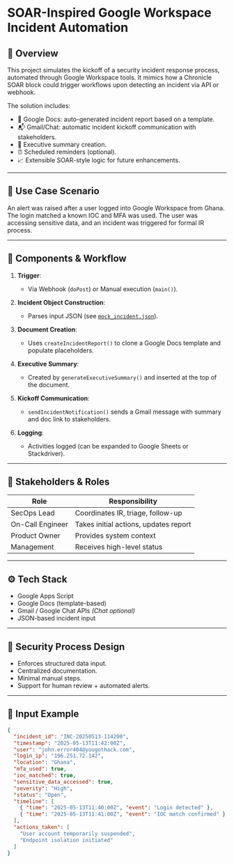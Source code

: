 # SOAR-Inspired Google Workspace Incident Automation

## 📌 Overview

This project simulates the kickoff of a security incident response process, automated through Google Workspace tools. It mimics how a Chronicle SOAR block could trigger workflows upon detecting an incident via API or webhook.

The solution includes:
- 📄 Google Docs: auto-generated incident report based on a template.
- 📬 Gmail/Chat: automatic incident kickoff communication with stakeholders.
- 🧠 Executive summary creation.
- ⏰ Scheduled reminders (optional).
- 📈 Extensible SOAR-style logic for future enhancements.

---

## 🎯 Use Case Scenario

An alert was raised after a user logged into Google Workspace from Ghana. The login matched a known IOC and MFA was used. The user was accessing sensitive data, and an incident was triggered for formal IR process.

---

## 🔩 Components & Workflow

1. **Trigger**:
   - Via Webhook (`doPost`) or Manual execution (`main()`).

2. **Incident Object Construction**:
   - Parses input JSON (see [`mock_incident.json`](./mock_incident.json)).

3. **Document Creation**:
   - Uses `createIncidentReport()` to clone a Google Docs template and populate placeholders.

4. **Executive Summary**:
   - Created by `generateExecutiveSummary()` and inserted at the top of the document.

5. **Kickoff Communication**:
   - `sendIncidentNotification()` sends a Gmail message with summary and doc link to stakeholders.

6. **Logging**:
   - Activities logged (can be expanded to Google Sheets or Stackdriver).

---

## 👥 Stakeholders & Roles

| Role            | Responsibility                      |
|-----------------|--------------------------------------|
| SecOps Lead     | Coordinates IR, triage, follow-up    |
| On-Call Engineer| Takes initial actions, updates report|
| Product Owner   | Provides system context              |
| Management      | Receives high-level status           |

---

## ⚙️ Tech Stack

- Google Apps Script
- Google Docs (template-based)
- Gmail / Google Chat APIs *(Chat optional)*
- JSON-based incident input

---

## 🔐 Security Process Design

- Enforces structured data input.
- Centralized documentation.
- Minimal manual steps.
- Support for human review + automated alerts.

---

## 📎 Input Example

```json
{
  "incident_id": "INC-20250513-114200",
  "timestamp": "2025-05-13T11:42:00Z",
  "user": "john.error404@yougothack.com",
  "login_ip": "196.251.72.142",
  "location": "Ghana",
  "mfa_used": true,
  "ioc_matched": true,
  "sensitive_data_accessed": true,
  "severity": "High",
  "status": "Open",
  "timeline": [
    { "time": "2025-05-13T11:40:00Z", "event": "Login detected" },
    { "time": "2025-05-13T11:41:00Z", "event": "IOC match confirmed" }
  ],
  "actions_taken": [
    "User account temporarily suspended",
    "Endpoint isolation initiated"
  ]
}
